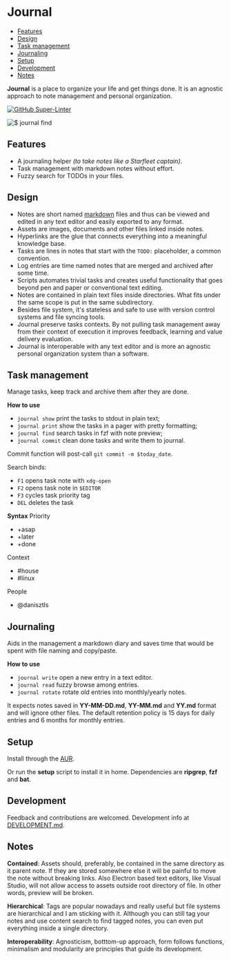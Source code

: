 # Journal

<!-- TOC GitLab -->

* [Features](#features)
* [Design](#design)
* [Task management](#task-management)
* [Journaling](#journaling)
* [Setup](#setup)
* [Development](#development)
* [Notes](#notes)

<!-- /TOC -->

**Journal** is a place to organize your life and get things done. It is an agnostic approach to note management and personal organization.

[![GitHub Super-Linter](https://github.com/lbcnz/journal/workflows/Lint%20Code%20Base/badge.svg)](https://github.com/marketplace/actions/super-linter)

![$ journal find](https://github.com/lbcnz/journal/blob/master/journal-fzf.png) 

## Features
- A journaling helper *(to take notes like a Starfleet captain)*.
- Task management with markdown notes without effort.
- Fuzzy search for TODOs in your files.

## Design
- Notes are short named [markdown](markdown.md) files and thus can be viewed and edited in any text editor and easily exported to any format.
- Assets are images, documents and other files linked inside notes.
- Hyperlinks are the glue that connects everything into a meaningful knowledge base.
- Tasks are lines in notes that start with the `TODO:` placeholder, a common convention. 
- Log entries are time named notes that are merged and archived after some time.
- Scripts automates trivial tasks and creates useful functionality that goes beyond pen and paper or conventional text editing.
- Notes are contained in plain text files inside directories. What fits under the same scope is put in the same subdirectory.
- Besides file system, it's stateless and safe to use with version control systems and file syncing tools.
- Journal preserve tasks contexts. By not pulling task management away from their context of execution it improves feedback, learning and value delivery evaluation.
- Journal is interoperable with any text editor and is more an agnostic personal organization system than a software.

## Task management
Manage tasks, keep track and archive them after they are done.

**How to use**
- `journal show` print the tasks to stdout in plain text;
- `journal print` show the tasks in a pager with pretty formatting;
- `journal find` search tasks in fzf with note preview;
- `journal commit` clean done tasks and write them to journal.

Commit function will post-call `git commit -m $today_date`.

Search binds:
- `F1` opens task note with `xdg-open`
- `F2` opens task note in `$EDITOR`
- `F3` cycles task priority tag 
- `DEL` deletes the task

**Syntax**
Priority
- +asap
- +later
- +done

Context
- #house
- #linux

People
- @danisztls

## Journaling
Aids in the management a markdown diary and saves time that would be spent with file naming and copy/paste.

**How to use**
- `journal write` open a new entry in a text editor.
- `journal read` fuzzy browse among entries.
- `journal rotate` rotate old entries into monthly/yearly notes.

It expects notes saved in **YY-MM-DD.md**, **YY-MM.md** and **YY.md** format and will ignore other files. The default retention policy is 15 days for daily entries and 6 months for monthly entries.

## Setup
Install through the [AUR](https://aur.archlinux.org/packages/journal-git/).

Or run the **setup** script to install it in home. Dependencies are **ripgrep**, **fzf** and **bat**.

## Development
Feedback and contributions are welcomed. Development info at [DEVELOPMENT.md](https://gitlab.com/lbcnz/journal/-/blob/master/DEVELOPMENT.md).

## Notes
**Contained**: Assets should, preferably, be contained in the same directory as it parent note. If they are stored somewhere else it will be painful to move the note without breaking links. Also Electron based text editors, like Visual Studio, will not allow access to assets outside root directory of file. In other words, preview will be broken.

**Hierarchical**: Tags are popular nowadays and really useful but file systems are hierarchical and I am sticking with it. Although you can still tag your notes and use content search to find tagged notes, you can even put everything inside a single directory.

**Interoperability**: Agnosticism, botttom-up approach, form follows functions, minimalism and modularity are principles that guide its development.
